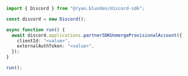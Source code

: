 <!-- Start SDK Example Usage [usage] -->
```typescript
import { Discord } from "@ryan.blunden/discord-sdk";

const discord = new Discord();

async function run() {
  await discord.applications.partnerSDKUnmergeProvisionalAccount({
    clientId: "<value>",
    externalAuthToken: "<value>",
  });
}

run();

```
<!-- End SDK Example Usage [usage] -->